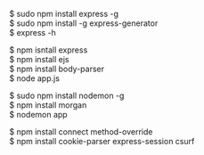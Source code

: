 $ sudo npm install express -g<br>
$ sudo npm install -g express-generator<br>
$ express -h<br>

$ npm isntall express<br>
$ npm install ejs<br>
$ npm install body-parser<br>
$ node app.js<br>


$ sudo npm install nodemon -g<br>
$ npm install morgan<br>
$ nodemon app<br>

$ npm install connect method-override<br>
$ npm install cookie-parser express-session csurf
